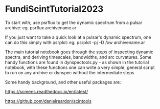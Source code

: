 # FundiScintTutorial2023

To start with, use psrflux to get the dynamic spectrum from a pulsar archive: eg.  psrflux archivename.ar

If you just want to take a quick look at a pulsar's dynamic spectrum, one can do this simply with psrplot: eg.  psrplot -pj -D /xw archivename.ar

The main tutorial notebook goes through the steps of inspecting dynamic spectra, and deriving timescales, bandwidths, and arc curvatures.  Some handy functions are found in dynspectools.py - as shown in the tutorial notebook, with these functions one can write a very simple, general script to run on any archive or dynspec without the intermediate steps

Some handy background, and other useful packages are:

https://screens.readthedocs.io/en/latest/

https://github.com/danielreardon/scintools
